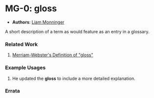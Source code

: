 # MG-0: gloss
- **Authors**: [Liam Monninger](liam@movementlabs.xyz)

A short description of a term as would feature as an entry in a glossary.

### Related Work
<!--
    Enumerate key usages of the term or related terms in other contexts.
-->
1. [Merriam-Webster's Definition of "gloss"](https://www.merriam-webster.com/dictionary/gloss)

### Example Usages
<!--
    Provide examples of the term's usage in context.
-->
1. He updated the **gloss** to include a more detailed explanation.

### Errata
<!--
    Document any post-publication corrections to the glossary entry.
-->
